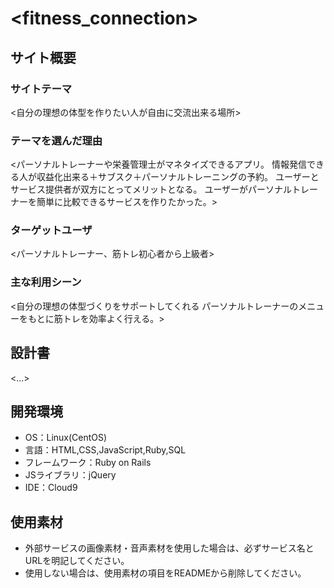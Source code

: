 # <fitness_connection>

## サイト概要
### サイトテーマ
<自分の理想の体型を作りたい人が自由に交流出来る場所>

### テーマを選んだ理由
<パーソナルトレーナーや栄養管理士がマネタイズできるアプリ。
情報発信できる人が収益化出来る＋サブスク＋パーソナルトレーニングの予約。
ユーザーとサービス提供者が双方にとってメリットとなる。
ユーザーがパーソナルトレーナーを簡単に比較できるサービスを作りたかった。>

### ターゲットユーザ
<パーソナルトレーナー、筋トレ初心者から上級者>

### 主な利用シーン
<自分の理想の体型づくりをサポートしてくれる
パーソナルトレーナーのメニューをもとに筋トレを効率よく行える。>

## 設計書
<...>

## 開発環境
- OS：Linux(CentOS)
- 言語：HTML,CSS,JavaScript,Ruby,SQL
- フレームワーク：Ruby on Rails
- JSライブラリ：jQuery
- IDE：Cloud9

## 使用素材
- 外部サービスの画像素材・音声素材を使用した場合は、必ずサービス名とURLを明記してください。
- 使用しない場合は、使用素材の項目をREADMEから削除してください。
